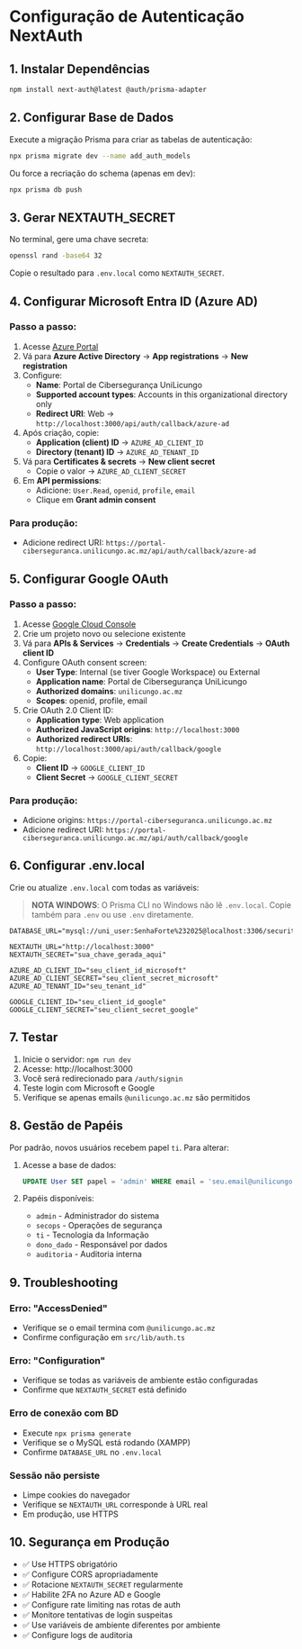 # Configuração de Autenticação NextAuth

## 1. Instalar Dependências

```bash
npm install next-auth@latest @auth/prisma-adapter
```

## 2. Configurar Base de Dados

Execute a migração Prisma para criar as tabelas de autenticação:

```bash
npx prisma migrate dev --name add_auth_models
```

Ou force a recriação do schema (apenas em dev):

```bash
npx prisma db push
```

## 3. Gerar NEXTAUTH_SECRET

No terminal, gere uma chave secreta:

```bash
openssl rand -base64 32
```

Copie o resultado para `.env.local` como `NEXTAUTH_SECRET`.

## 4. Configurar Microsoft Entra ID (Azure AD)

### Passo a passo:

1. Acesse [Azure Portal](https://portal.azure.com)
2. Vá para **Azure Active Directory** → **App registrations** → **New registration**
3. Configure:
   - **Name**: Portal de Cibersegurança UniLicungo
   - **Supported account types**: Accounts in this organizational directory only
   - **Redirect URI**: Web → `http://localhost:3000/api/auth/callback/azure-ad`
4. Após criação, copie:
   - **Application (client) ID** → `AZURE_AD_CLIENT_ID`
   - **Directory (tenant) ID** → `AZURE_AD_TENANT_ID`
5. Vá para **Certificates & secrets** → **New client secret**
   - Copie o valor → `AZURE_AD_CLIENT_SECRET`
6. Em **API permissions**:
   - Adicione: `User.Read`, `openid`, `profile`, `email`
   - Clique em **Grant admin consent**

### Para produção:
- Adicione redirect URI: `https://portal-ciberseguranca.unilicungo.ac.mz/api/auth/callback/azure-ad`

## 5. Configurar Google OAuth

### Passo a passo:

1. Acesse [Google Cloud Console](https://console.cloud.google.com)
2. Crie um projeto novo ou selecione existente
3. Vá para **APIs & Services** → **Credentials** → **Create Credentials** → **OAuth client ID**
4. Configure OAuth consent screen:
   - **User Type**: Internal (se tiver Google Workspace) ou External
   - **Application name**: Portal de Cibersegurança UniLicungo
   - **Authorized domains**: `unilicungo.ac.mz`
   - **Scopes**: openid, profile, email
5. Crie OAuth 2.0 Client ID:
   - **Application type**: Web application
   - **Authorized JavaScript origins**: `http://localhost:3000`
   - **Authorized redirect URIs**: `http://localhost:3000/api/auth/callback/google`
6. Copie:
   - **Client ID** → `GOOGLE_CLIENT_ID`
   - **Client Secret** → `GOOGLE_CLIENT_SECRET`

### Para produção:
- Adicione origins: `https://portal-ciberseguranca.unilicungo.ac.mz`
- Adicione redirect URI: `https://portal-ciberseguranca.unilicungo.ac.mz/api/auth/callback/google`

## 6. Configurar .env.local

Crie ou atualize `.env.local` com todas as variáveis:

> **NOTA WINDOWS**: O Prisma CLI no Windows não lê `.env.local`. Copie também para `.env` ou use `.env` diretamente.

```env
DATABASE_URL="mysql://uni_user:SenhaForte%232025@localhost:3306/security_portal"

NEXTAUTH_URL="http://localhost:3000"
NEXTAUTH_SECRET="sua_chave_gerada_aqui"

AZURE_AD_CLIENT_ID="seu_client_id_microsoft"
AZURE_AD_CLIENT_SECRET="seu_client_secret_microsoft"
AZURE_AD_TENANT_ID="seu_tenant_id"

GOOGLE_CLIENT_ID="seu_client_id_google"
GOOGLE_CLIENT_SECRET="seu_client_secret_google"
```

## 7. Testar

1. Inicie o servidor: `npm run dev`
2. Acesse: http://localhost:3000
3. Você será redirecionado para `/auth/signin`
4. Teste login com Microsoft e Google
5. Verifique se apenas emails `@unilicungo.ac.mz` são permitidos

## 8. Gestão de Papéis

Por padrão, novos usuários recebem papel `ti`. Para alterar:

1. Acesse a base de dados:
   ```sql
   UPDATE User SET papel = 'admin' WHERE email = 'seu.email@unilicungo.ac.mz';
   ```

2. Papéis disponíveis:
   - `admin` - Administrador do sistema
   - `secops` - Operações de segurança
   - `ti` - Tecnologia da Informação
   - `dono_dado` - Responsável por dados
   - `auditoria` - Auditoria interna

## 9. Troubleshooting

### Erro: "AccessDenied"
- Verifique se o email termina com `@unilicungo.ac.mz`
- Confirme configuração em `src/lib/auth.ts`

### Erro: "Configuration"
- Verifique se todas as variáveis de ambiente estão configuradas
- Confirme que `NEXTAUTH_SECRET` está definido

### Erro de conexão com BD
- Execute `npx prisma generate`
- Verifique se o MySQL está rodando (XAMPP)
- Confirme `DATABASE_URL` no `.env.local`

### Sessão não persiste
- Limpe cookies do navegador
- Verifique se `NEXTAUTH_URL` corresponde à URL real
- Em produção, use HTTPS

## 10. Segurança em Produção

- ✅ Use HTTPS obrigatório
- ✅ Configure CORS apropriadamente
- ✅ Rotacione `NEXTAUTH_SECRET` regularmente
- ✅ Habilite 2FA no Azure AD e Google
- ✅ Configure rate limiting nas rotas de auth
- ✅ Monitore tentativas de login suspeitas
- ✅ Use variáveis de ambiente diferentes por ambiente
- ✅ Configure logs de auditoria
